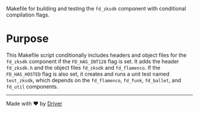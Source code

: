 <!--------------------------------------------------------------------------------->
<!-- IMPORTANT: This file is auto-generated by Driver (https://driver.ai). -------->
<!-- Manual edits may be overwritten on future commits. --------------------------->
<!--------------------------------------------------------------------------------->

Makefile for building and testing the `fd_zksdk` component with conditional compilation flags.

# Purpose
This Makefile script conditionally includes headers and object files for the `fd_zksdk` component if the `FD_HAS_INT128` flag is set. It adds the header `fd_zksdk.h` and the object files `fd_zksdk` and `fd_flamenco`. If the `FD_HAS_HOSTED` flag is also set, it creates and runs a unit test named `test_zksdk`, which depends on the `fd_flamenco`, `fd_funk`, `fd_ballet`, and `fd_util` components.

---
Made with ❤️ by [Driver](https://www.driver.ai/)